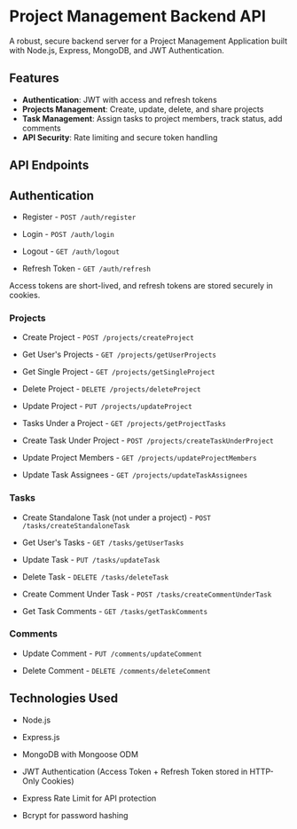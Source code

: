 # Project Management Backend API

A robust, secure backend server for a Project Management Application built with Node.js, Express, MongoDB, and JWT Authentication.

## Features

-   **Authentication**: JWT with access and refresh tokens
-   **Projects Management**: Create, update, delete, and share projects
-   **Task Management**: Assign tasks to project members, track status, add comments
-   **API Security**: Rate limiting and secure token handling

## API Endpoints

## Authentication

-   Register - `POST /auth/register`

-   Login - `POST /auth/login`

-   Logout - `GET /auth/logout`

-   Refresh Token - `GET /auth/refresh`

Access tokens are short-lived, and refresh tokens are stored securely in cookies.

### Projects

-   Create Project - `POST /projects/createProject`

-   Get User's Projects - `GET /projects/getUserProjects`

-   Get Single Project - `GET /projects/getSingleProject`

-   Delete Project - `DELETE /projects/deleteProject`

-   Update Project - `PUT /projects/updateProject`

-   Tasks Under a Project - `GET /projects/getProjectTasks`

-   Create Task Under Project - `POST /projects/createTaskUnderProject`

-   Update Project Members - `GET /projects/updateProjectMembers`

-   Update Task Assignees - `GET /projects/updateTaskAssignees`

### Tasks

-   Create Standalone Task (not under a project) - `POST /tasks/createStandaloneTask`

-   Get User's Tasks - `GET /tasks/getUserTasks`

-   Update Task - `PUT /tasks/updateTask`

-   Delete Task - `DELETE /tasks/deleteTask`

-   Create Comment Under Task - `POST /tasks/createCommentUnderTask`

-   Get Task Comments - `GET /tasks/getTaskComments`

### Comments

-   Update Comment - `PUT /comments/updateComment`

-   Delete Comment - `DELETE /comments/deleteComment`

## Technologies Used

-   Node.js

-   Express.js

-   MongoDB with Mongoose ODM

-   JWT Authentication (Access Token + Refresh Token stored in HTTP-Only Cookies)

-   Express Rate Limit for API protection

-   Bcrypt for password hashing
